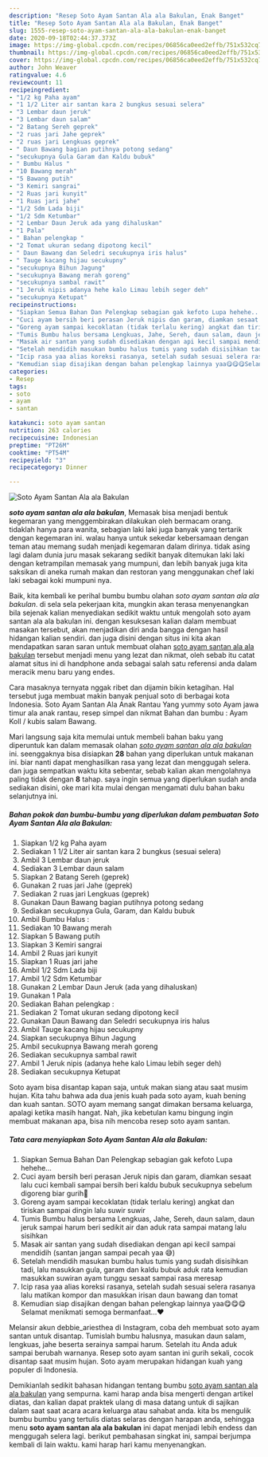 ```yaml
---
description: "Resep Soto Ayam Santan Ala ala Bakulan, Enak Banget"
title: "Resep Soto Ayam Santan Ala ala Bakulan, Enak Banget"
slug: 1555-resep-soto-ayam-santan-ala-ala-bakulan-enak-banget
date: 2020-09-18T02:44:37.373Z
image: https://img-global.cpcdn.com/recipes/06856ca0eed2effb/751x532cq70/soto-ayam-santan-ala-ala-bakulan-foto-resep-utama.jpg
thumbnail: https://img-global.cpcdn.com/recipes/06856ca0eed2effb/751x532cq70/soto-ayam-santan-ala-ala-bakulan-foto-resep-utama.jpg
cover: https://img-global.cpcdn.com/recipes/06856ca0eed2effb/751x532cq70/soto-ayam-santan-ala-ala-bakulan-foto-resep-utama.jpg
author: John Weaver
ratingvalue: 4.6
reviewcount: 11
recipeingredient:
- "1/2 kg Paha ayam"
- "1 1/2 Liter air santan kara 2 bungkus sesuai selera"
- "3 Lembar daun jeruk"
- "3 Lembar daun salam"
- "2 Batang Sereh geprek"
- "2 ruas jari Jahe geprek"
- "2 ruas jari Lengkuas geprek"
- " Daun Bawang bagian putihnya potong sedang"
- "secukupnya Gula Garam dan Kaldu bubuk"
- " Bumbu Halus "
- "10 Bawang merah"
- "5 Bawang putih"
- "3 Kemiri sangrai"
- "2 Ruas jari kunyit"
- "1 Ruas jari jahe"
- "1/2 Sdm Lada biji"
- "1/2 Sdm Ketumbar"
- "2 Lembar Daun Jeruk ada yang dihaluskan"
- "1 Pala"
- " Bahan pelengkap "
- "2 Tomat ukuran sedang dipotong kecil"
- " Daun Bawang dan Seledri secukupnya iris halus"
- " Tauge kacang hijau secukupny"
- "secukupnya Bihun Jagung"
- "secukupnya Bawang merah goreng"
- "secukupnya sambal rawit"
- "1 Jeruk nipis adanya hehe kalo Limau lebih seger deh"
- "secukupnya Ketupat"
recipeinstructions:
- "Siapkan Semua Bahan Dan Pelengkap sebagian gak kefoto Lupa hehehe..."
- "Cuci ayam bersih beri perasan Jeruk nipis dan garam, diamkan sesaat lalu cuci kembali sampai bersih beri kaldu bubuk secukupnya sebelum digoreng biar gurih🤭"
- "Goreng ayam sampai kecoklatan (tidak terlalu kering) angkat dan tiriskan sampai dingin lalu suwir suwir"
- "Tumis Bumbu halus bersama Lengkuas, Jahe, Sereh, daun salam, daun jeruk sampai harum beri sedikit air dan aduk rata sampai matang lalu sisihkan"
- "Masak air santan yang sudah disediakan dengan api kecil sampai mendidih (santan jangan sampai pecah yaa 😅)"
- "Setelah mendidih masukan bumbu halus tumis yang sudah disisihkan tadi, lalu masukkan gula, garam dan kaldu bubuk aduk rata kemudian masukkan suwiran ayam tunggu sesaat sampai rasa meresap"
- "Icip rasa yaa alias koreksi rasanya, setelah sudah sesuai selera rasanya lalu matikan kompor dan masukkan irisan daun bawang dan tomat"
- "Kemudian siap disajikan dengan bahan pelengkap lainnya yaa😋😋😋Selamat menikmati semoga bermanfaat...❤️"
categories:
- Resep
tags:
- soto
- ayam
- santan

katakunci: soto ayam santan 
nutrition: 263 calories
recipecuisine: Indonesian
preptime: "PT26M"
cooktime: "PT54M"
recipeyield: "3"
recipecategory: Dinner

---
```



![Soto Ayam Santan Ala ala Bakulan](https://img-global.cpcdn.com/recipes/06856ca0eed2effb/751x532cq70/soto-ayam-santan-ala-ala-bakulan-foto-resep-utama.jpg)

<b><i>soto ayam santan ala ala bakulan</i></b>, Memasak bisa menjadi bentuk kegemaran yang menggembirakan dilakukan oleh bermacam orang. tidaklah hanya para wanita, sebagian laki laki juga banyak yang tertarik dengan kegemaran ini. walau hanya untuk sekedar kebersamaan dengan teman atau memang sudah menjadi kegemaran dalam dirinya. tidak asing lagi dalam dunia juru masak sekarang sedikit banyak ditemukan laki laki dengan ketrampilan memasak yang mumpuni, dan lebih banyak juga kita saksikan di aneka rumah makan dan restoran yang menggunakan chef laki laki sebagai koki mumpuni nya.

Baik, kita kembali ke perihal bumbu bumbu olahan <i>soto ayam santan ala ala bakulan</i>. di sela sela pekerjaan kita, mungkin akan terasa menyenangkan bila sejenak kalian menyediakan sedikit waktu untuk mengolah soto ayam santan ala ala bakulan ini. dengan kesuksesan kalian dalam membuat masakan tersebut, akan menjadikan diri anda bangga dengan hasil hidangan kalian sendiri. dan juga disini dengan situs ini kita akan mendapatkan saran saran untuk membuat olahan <u>soto ayam santan ala ala bakulan</u> tersebut menjadi menu yang lezat dan nikmat, oleh sebab itu catat alamat situs ini di handphone anda sebagai salah satu referensi anda dalam meracik menu baru yang endes.

Cara masaknya ternyata nggak ribet dan dijamin bikin ketagihan. Hal tersebut juga membuat makin banyak penjual soto di berbagai kota Indonesia. Soto Ayam Santan Ala Anak Rantau Yang yummy soto Ayam jawa timur ala anak rantau, resep simpel dan nikmat Bahan dan bumbu : Ayam Koll / kubis salam Bawang.


Mari langsung saja kita memulai untuk membeli bahan baku yang diperuntuk kan dalam memasak olahan <u><i>soto ayam santan ala ala bakulan</i></u> ini. seenggaknya bisa disiapkan <b>28</b> bahan yang diperlukan untuk makanan ini. biar nanti dapat menghasilkan rasa yang lezat dan menggugah selera. dan juga sempatkan waktu kita sebentar, sebab kalian akan mengolahnya paling tidak dengan <b>8</b> tahap. saya ingin semua yang diperlukan sudah anda sediakan disini, oke mari kita mulai dengan mengamati dulu bahan baku selanjutnya ini.

<!--inarticleads1-->

##### Bahan pokok dan bumbu-bumbu yang diperlukan dalam pembuatan Soto Ayam Santan Ala ala Bakulan:

1. Siapkan 1/2 kg Paha ayam
1. Sediakan 1 1/2 Liter air santan kara 2 bungkus (sesuai selera)
1. Ambil 3 Lembar daun jeruk
1. Sediakan 3 Lembar daun salam
1. Siapkan 2 Batang Sereh (geprek)
1. Gunakan 2 ruas jari Jahe (geprek)
1. Sediakan 2 ruas jari Lengkuas (geprek)
1. Gunakan  Daun Bawang bagian putihnya potong sedang
1. Sediakan secukupnya Gula, Garam, dan Kaldu bubuk
1. Ambil  Bumbu Halus :
1. Sediakan 10 Bawang merah
1. Siapkan 5 Bawang putih
1. Siapkan 3 Kemiri sangrai
1. Ambil 2 Ruas jari kunyit
1. Siapkan 1 Ruas jari jahe
1. Ambil 1/2 Sdm Lada biji
1. Ambil 1/2 Sdm Ketumbar
1. Gunakan 2 Lembar Daun Jeruk (ada yang dihaluskan)
1. Gunakan 1 Pala
1. Sediakan  Bahan pelengkap :
1. Sediakan 2 Tomat ukuran sedang dipotong kecil
1. Gunakan  Daun Bawang dan Seledri secukupnya iris halus
1. Ambil  Tauge kacang hijau secukupny
1. Siapkan secukupnya Bihun Jagung
1. Ambil secukupnya Bawang merah goreng
1. Sediakan secukupnya sambal rawit
1. Ambil 1 Jeruk nipis (adanya hehe kalo Limau lebih seger deh)
1. Sediakan secukupnya Ketupat


Soto ayam bisa disantap kapan saja, untuk makan siang atau saat musim hujan. Kita tahu bahwa ada dua jenis kuah pada soto ayam, kuah bening dan kuah santan. SOTO ayam memang sangat dimakan bersama keluarga, apalagi ketika masih hangat. Nah, jika kebetulan kamu bingung ingin membuat makanan apa, bisa nih mencoba resep soto ayam santan. 

<!--inarticleads2-->

##### Tata cara menyiapkan Soto Ayam Santan Ala ala Bakulan:

1. Siapkan Semua Bahan Dan Pelengkap sebagian gak kefoto Lupa hehehe...
1. Cuci ayam bersih beri perasan Jeruk nipis dan garam, diamkan sesaat lalu cuci kembali sampai bersih beri kaldu bubuk secukupnya sebelum digoreng biar gurih🤭
1. Goreng ayam sampai kecoklatan (tidak terlalu kering) angkat dan tiriskan sampai dingin lalu suwir suwir
1. Tumis Bumbu halus bersama Lengkuas, Jahe, Sereh, daun salam, daun jeruk sampai harum beri sedikit air dan aduk rata sampai matang lalu sisihkan
1. Masak air santan yang sudah disediakan dengan api kecil sampai mendidih (santan jangan sampai pecah yaa 😅)
1. Setelah mendidih masukan bumbu halus tumis yang sudah disisihkan tadi, lalu masukkan gula, garam dan kaldu bubuk aduk rata kemudian masukkan suwiran ayam tunggu sesaat sampai rasa meresap
1. Icip rasa yaa alias koreksi rasanya, setelah sudah sesuai selera rasanya lalu matikan kompor dan masukkan irisan daun bawang dan tomat
1. Kemudian siap disajikan dengan bahan pelengkap lainnya yaa😋😋😋Selamat menikmati semoga bermanfaat...❤️


Melansir akun debbie_ariesthea di Instagram, coba deh membuat soto ayam santan untuk disantap. Tumislah bumbu halusnya, masukan daun salam, lengkuas, jahe beserta serainya sampai harum. Setelah itu Anda aduk sampai berubah warnanya. Resep soto ayam santan ini gurih sekali, cocok disantap saat musim hujan. Soto ayam merupakan hidangan kuah yang populer di Indonesia. 

Demikianlah sedikit bahasan hidangan tentang bumbu <u>soto ayam santan ala ala bakulan</u> yang sempurna. kami harap anda bisa mengerti dengan artikel diatas, dan kalian dapat praktek ulang di masa datang untuk di sajikan dalam saat saat acara acara keluarga atau sahabat anda. kita bs mengulik bumbu bumbu yang tertulis diatas selaras dengan harapan anda, sehingga menu <b>soto ayam santan ala ala bakulan</b> ini dapat menjadi lebih endess dan menggugah selera lagi. berikut pembahasan singkat ini, sampai berjumpa kembali di lain waktu. kami harap hari kamu menyenangkan.
